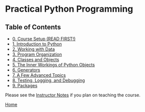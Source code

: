 # Practical Python Programming

## Table of Contents

* [0. Course Setup (READ FIRST!)](00_Setup.md)
* [1. Introduction to Python](01_Introduction/00_Overview.md)
* [2. Working with Data](02_Working_with_data/00_Overview.md)
* [3. Program Organization](03_Program_organization/00_Overview.md)
* [4. Classes and Objects](04_Classes_objects/00_Overview.md)
* [5. The Inner Workings of Python Objects](05_Object_model/00_Overview.md)
* [6. Generators](06_Generators/00_Overview.md)
* [7. A Few Advanced Topics](07_Advanced_Topics/00_Overview.md)
* [8. Testing, Logging, and Debugging](08_Testing_debugging/00_Overview.md)
* [9. Packages](09_Packages/00_Overview.md)

Please see the [Instructor Notes](InstructorNotes.md) if you plan on
teaching the course.

[Home](../README.md)






